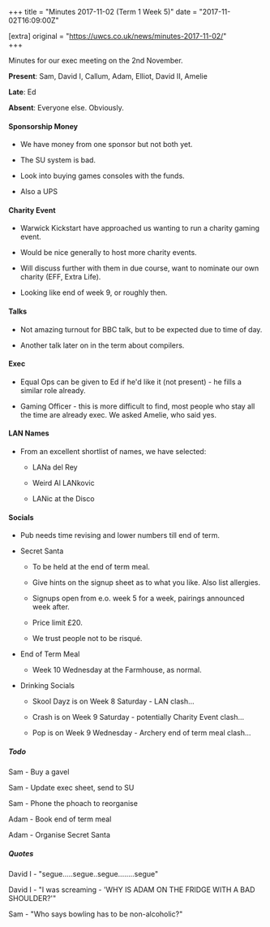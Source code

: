 +++
title = "Minutes 2017-11-02 (Term 1 Week 5)"
date = "2017-11-02T16:09:00Z"

[extra]
original = "https://uwcs.co.uk/news/minutes-2017-11-02/"    
+++

<p>Minutes for our exec meeting on the 2nd November.</p>

<!-- more -->

**Present**: Sam, David I, Callum, Adam, Elliot, David II, Amelie

**Late**: Ed

**Absent**: Everyone else. Obviously.

  

#### Sponsorship Money

- We have money from one sponsor but not both yet.

- The SU system is bad.

- Look into buying games consoles with the funds.

- Also a UPS

  

#### Charity Event

- Warwick Kickstart have approached us wanting to run a charity gaming event.

- Would be nice generally to host more charity events.

- Will discuss further with them in due course, want to nominate our own charity (EFF, Extra Life).

- Looking like end of week 9, or roughly then.

  

#### Talks

- Not amazing turnout for BBC talk, but to be expected due to time of day.

- Another talk later on in the term about compilers.

  

#### Exec

- Equal Ops can be given to Ed if he'd like it (not present) - he fills a similar role already.

- Gaming Officer - this is more difficult to find, most people who stay all the time are already exec. We asked Amelie, who said yes.

  

#### LAN Names

- From an excellent shortlist of names, we have selected:

  - LANa del Rey

  - Weird Al LANkovic

  - LANic at the Disco

  

#### Socials

- Pub needs time revising and lower numbers till end of term.

- Secret Santa

  - To be held at the end of term meal.

  - Give hints on the signup sheet as to what you like. Also list allergies.

  - Signups open from e.o. week 5 for a week, pairings announced week after.

  - Price limit £20.

  - We trust people not to be risqué.

- End of Term Meal

  - Week 10 Wednesday at the Farmhouse, as normal.

- Drinking Socials

  - Skool Dayz is on Week 8 Saturday - LAN clash...

  - Crash is on Week 9 Saturday - potentially Charity Event clash...

  - Pop is on Week 9 Wednesday - Archery end of term meal clash...

  

##### **Todo**

Sam - Buy a gavel

Sam - Update exec sheet, send to SU

Sam - Phone the phoach to reorganise

Adam - Book end of term meal

Adam - Organise Secret Santa

  

##### **Quotes**

David I - "segue.....segue..segue........segue"

David I - "I was screaming - 'WHY IS ADAM ON THE FRIDGE WITH A BAD SHOULDER?'"

Sam - "Who says bowling has to be non-alcoholic?"

